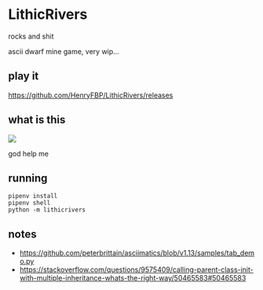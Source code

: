 # LithicRivers

rocks and shit

ascii dwarf mine game, very wip...

## play it

<https://github.com/HenryFBP/LithicRivers/releases>

## what is this

![](http://images3.memedroid.com/images/UPLOADED727/5c1d01829c2ff.jpeg)

god help me

## running

    pipenv install
    pipenv shell
    python -m lithicrivers

## notes
- https://github.com/peterbrittain/asciimatics/blob/v1.13/samples/tab_demo.py
- https://stackoverflow.com/questions/9575409/calling-parent-class-init-with-multiple-inheritance-whats-the-right-way/50465583#50465583
